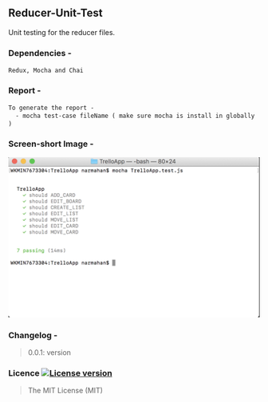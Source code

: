 ## Reducer-Unit-Test
Unit testing for the reducer files.

### Dependencies -
```
Redux, Mocha and Chai
```

### Report -
```
To generate the report -
  - mocha test-case fileName ( make sure mocha is install in globally )
```

### Screen-short Image -
![alt text](success-report.png)

### Changelog -
> 0.0.1: version

### Licence [![License version](http://img.shields.io/badge/License-MIT-red.svg)]()
> The MIT License (MIT)

